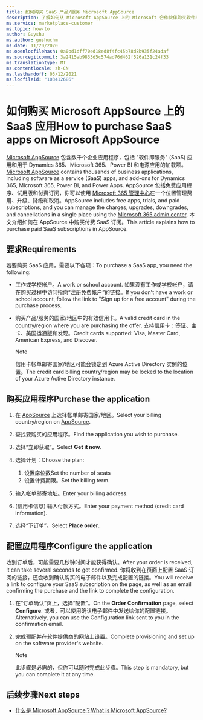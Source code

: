 ```yaml
---
title: 如何购买 SaaS 产品/服务 Microsoft AppSource
description: 了解如何从 Microsoft AppSource 上的 Microsoft 合作伙伴购买软件即服务 (SaaS) 应用。
ms.service: marketplace-customer
ms.topic: how-to
author: Guyshu
ms.author: gushuchm
ms.date: 11/20/2020
ms.openlocfilehash: 0a0bd1dff70ed18ed8f4fc45b78d8b935f24adaf
ms.sourcegitcommit: 3a2415ab9833d5c574ad76d462f526a131c24f33
ms.translationtype: MT
ms.contentlocale: zh-CN
ms.lasthandoff: 03/12/2021
ms.locfileid: "103412686"
---
```

# <a name="how-to-purchase-saas-apps-on-microsoft-appsource"></a><span data-ttu-id="419c5-103">如何购买 Microsoft AppSource 上的 SaaS 应用</span><span class="sxs-lookup"><span data-stu-id="419c5-103">How to purchase SaaS apps on Microsoft AppSource</span></span>

<span data-ttu-id="419c5-104">[Microsoft AppSource](https://appsource.microsoft.com/) 包含数千个企业应用程序，包括 "软件即服务" (SaaS) 应用和用于 Dynamics 365、Microsoft 365、Power BI 和电源应用的加载项。</span><span class="sxs-lookup"><span data-stu-id="419c5-104">[Microsoft AppSource](https://appsource.microsoft.com/) contains thousands of business applications, including software as a service (SaaS) apps, and add-ons for Dynamics 365, Microsoft 365, Power BI, and Power Apps.</span></span> <span data-ttu-id="419c5-105">AppSource 包括免费应用程序、试用版和付费订阅，你可以使用 [Microsoft 365 管理中心](/microsoft-365/admin/admin-overview/about-the-admin-center)在一个位置管理费用、升级、降级和取消。</span><span class="sxs-lookup"><span data-stu-id="419c5-105">AppSource includes free apps, trials, and paid subscriptions, and you can manage the charges, upgrades, downgrades, and cancellations in a single place using the [Microsoft 365 admin center](/microsoft-365/admin/admin-overview/about-the-admin-center).</span></span> <span data-ttu-id="419c5-106">本文介绍如何在 AppSource 中购买付费 SaaS 订阅。</span><span class="sxs-lookup"><span data-stu-id="419c5-106">This article explains how to purchase paid SaaS subscriptions in AppSource.</span></span>

## <a name="requirements"></a><span data-ttu-id="419c5-107">要求</span><span class="sxs-lookup"><span data-stu-id="419c5-107">Requirements</span></span>

<span data-ttu-id="419c5-108">若要购买 SaaS 应用，需要以下各项：</span><span class="sxs-lookup"><span data-stu-id="419c5-108">To purchase a SaaS app, you need the following:</span></span>

- <span data-ttu-id="419c5-109">工作或学校帐户。</span><span class="sxs-lookup"><span data-stu-id="419c5-109">A work or school account.</span></span> <span data-ttu-id="419c5-110">如果没有工作或学校帐户，请在购买过程中访问指向“注册免费帐户”的链接。</span><span class="sxs-lookup"><span data-stu-id="419c5-110">If you don't have a work or school account, follow the link to "Sign up for a free account" during the purchase process.</span></span>

- <span data-ttu-id="419c5-111">购买产品/服务的国家/地区中的有效信用卡。</span><span class="sxs-lookup"><span data-stu-id="419c5-111">A valid credit card in the country/region where you are purchasing the offer.</span></span> <span data-ttu-id="419c5-112">支持信用卡：签证、主卡、美国运通版和发现。</span><span class="sxs-lookup"><span data-stu-id="419c5-112">Credit cards supported: Visa, Master Card, American Express, and Discover.</span></span>

    > [!Note]
    > <span data-ttu-id="419c5-113">信用卡帐单邮寄国家/地区可能会锁定到 Azure Active Directory 实例的位置。</span><span class="sxs-lookup"><span data-stu-id="419c5-113">The credit card billing country/region may be locked to the location of your Azure Active Directory instance.</span></span>

## <a name="purchase-the-application"></a><span data-ttu-id="419c5-114">购买应用程序</span><span class="sxs-lookup"><span data-stu-id="419c5-114">Purchase the application</span></span>

1. <span data-ttu-id="419c5-115">在 [AppSource](https://appsource.microsoft.com/) 上选择帐单邮寄国家/地区。</span><span class="sxs-lookup"><span data-stu-id="419c5-115">Select your billing country/region on [AppSource](https://appsource.microsoft.com/).</span></span>
1. <span data-ttu-id="419c5-116">查找要购买的应用程序。</span><span class="sxs-lookup"><span data-stu-id="419c5-116">Find the application you wish to purchase.</span></span>
1. <span data-ttu-id="419c5-117">选择“立即获取”。</span><span class="sxs-lookup"><span data-stu-id="419c5-117">Select **Get it now**.</span></span>
1. <span data-ttu-id="419c5-118">选择计划：</span><span class="sxs-lookup"><span data-stu-id="419c5-118">Choose the plan:</span></span>

    1. <span data-ttu-id="419c5-119">设置席位数</span><span class="sxs-lookup"><span data-stu-id="419c5-119">Set the number of seats</span></span>
    1. <span data-ttu-id="419c5-120">设置计费期限。</span><span class="sxs-lookup"><span data-stu-id="419c5-120">Set the billing term.</span></span>
    
1. <span data-ttu-id="419c5-121">输入帐单邮寄地址。</span><span class="sxs-lookup"><span data-stu-id="419c5-121">Enter your billing address.</span></span>
1. <span data-ttu-id="419c5-122"> (信用卡信息) 输入付款方式。</span><span class="sxs-lookup"><span data-stu-id="419c5-122">Enter your payment method (credit card information).</span></span>    
1. <span data-ttu-id="419c5-123">选择“下订单”。</span><span class="sxs-lookup"><span data-stu-id="419c5-123">Select **Place order**.</span></span>

## <a name="configure-the-application"></a><span data-ttu-id="419c5-124">配置应用程序</span><span class="sxs-lookup"><span data-stu-id="419c5-124">Configure the application</span></span>

<span data-ttu-id="419c5-125">收到订单后，可能需要几秒钟时间才能获得确认。</span><span class="sxs-lookup"><span data-stu-id="419c5-125">After your order is received, it can take several seconds to get confirmed.</span></span> <span data-ttu-id="419c5-126">你将收到在页面上配置 SaaS 订阅的链接，还会收到确认购买的电子邮件以及完成配置的链接。</span><span class="sxs-lookup"><span data-stu-id="419c5-126">You will receive a link to configure your SaaS subscription on the page, as well as an email confirming the purchase and the link to complete the configuration.</span></span>

1. <span data-ttu-id="419c5-127">在“订单确认”页上，选择“配置”。</span><span class="sxs-lookup"><span data-stu-id="419c5-127">On the **Order Confirmation** page, select **Configure**.</span></span> <span data-ttu-id="419c5-128">或者，可以使用确认电子邮件中发送给你的配置链接。</span><span class="sxs-lookup"><span data-stu-id="419c5-128">Alternatively, you can use the Configuration link sent to you in the confirmation email.</span></span>
1. <span data-ttu-id="419c5-129">完成预配并在软件提供商的网站上设置。</span><span class="sxs-lookup"><span data-stu-id="419c5-129">Complete provisioning and set up on the software provider's website.</span></span>

    > [!Note]
    > <span data-ttu-id="419c5-130">此步骤是必需的，但你可以随时完成此步骤。</span><span class="sxs-lookup"><span data-stu-id="419c5-130">This step is mandatory, but you can complete it at any time.</span></span>

## <a name="next-steps"></a><span data-ttu-id="419c5-131">后续步骤</span><span class="sxs-lookup"><span data-stu-id="419c5-131">Next steps</span></span>

- [<span data-ttu-id="419c5-132">什么是 Microsoft AppSource？</span><span class="sxs-lookup"><span data-stu-id="419c5-132">What is Microsoft AppSource?</span></span>](appsource-overview.md)
